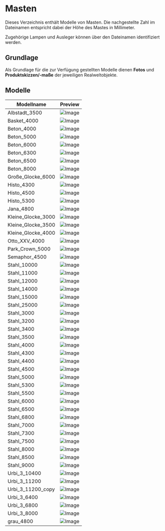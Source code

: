# Masten
Dieses Verzeichnis enthält Modelle von Masten. Die nachgestellte Zahl im Dateinamen entspricht dabei der Höhe des Mastes in Millimeter.

Zugehörige Lampen und Ausleger können über den Dateinamen identifiziert werden.

## Grundlage
Als Grundlage für die zur Verfügung gestellten Modelle dienen **Fotos** und **Produktskizzen/-maße** der jeweiligen Realweltobjekte. 
## Modelle 
 | Modellname | Preview | 
 | --- | --- | 
| Albstadt_3500 |![Image](../../Thumbnails/Masten/Albstadt_3500.jpg)| 
| Basket_4000 |![Image](../../Thumbnails/Masten/Basket_4000.jpg)| 
| Beton_4000 |![Image](../../Thumbnails/Masten/Beton_4000.jpg)| 
| Beton_5000 |![Image](../../Thumbnails/Masten/Beton_5000.jpg)| 
| Beton_6000 |![Image](../../Thumbnails/Masten/Beton_6000.jpg)| 
| Beton_6300 |![Image](../../Thumbnails/Masten/Beton_6300.jpg)| 
| Beton_6500 |![Image](../../Thumbnails/Masten/Beton_6500.jpg)| 
| Beton_8000 |![Image](../../Thumbnails/Masten/Beton_8000.jpg)| 
| Große_Glocke_6000 |![Image](../../Thumbnails/Masten/Große_Glocke_6000.jpg)| 
| Histo_4300 |![Image](../../Thumbnails/Masten/Histo_4300.jpg)| 
| Histo_4500 |![Image](../../Thumbnails/Masten/Histo_4500.jpg)| 
| Histo_5300 |![Image](../../Thumbnails/Masten/Histo_5300.jpg)| 
| Jana_4800 |![Image](../../Thumbnails/Masten/Jana_4800.jpg)| 
| Kleine_Glocke_3000 |![Image](../../Thumbnails/Masten/Kleine_Glocke_3000.jpg)| 
| Kleine_Glocke_3500 |![Image](../../Thumbnails/Masten/Kleine_Glocke_3500.jpg)| 
| Kleine_Glocke_4000 |![Image](../../Thumbnails/Masten/Kleine_Glocke_4000.jpg)| 
| Otto_XXV_4000 |![Image](../../Thumbnails/Masten/Otto_XXV_4000.jpg)| 
| Park_Crown_5000 |![Image](../../Thumbnails/Masten/Park_Crown_5000.jpg)| 
| Semaphor_4500 |![Image](../../Thumbnails/Masten/Semaphor_4500.jpg)| 
| Stahl_10000 |![Image](../../Thumbnails/Masten/Stahl_10000.jpg)| 
| Stahl_11000 |![Image](../../Thumbnails/Masten/Stahl_11000.jpg)| 
| Stahl_12000 |![Image](../../Thumbnails/Masten/Stahl_12000.jpg)| 
| Stahl_14000 |![Image](../../Thumbnails/Masten/Stahl_14000.jpg)| 
| Stahl_15000 |![Image](../../Thumbnails/Masten/Stahl_15000.jpg)| 
| Stahl_25000 |![Image](../../Thumbnails/Masten/Stahl_25000.jpg)| 
| Stahl_3000 |![Image](../../Thumbnails/Masten/Stahl_3000.jpg)| 
| Stahl_3200 |![Image](../../Thumbnails/Masten/Stahl_3200.jpg)| 
| Stahl_3400 |![Image](../../Thumbnails/Masten/Stahl_3400.jpg)| 
| Stahl_3500 |![Image](../../Thumbnails/Masten/Stahl_3500.jpg)| 
| Stahl_4000 |![Image](../../Thumbnails/Masten/Stahl_4000.jpg)| 
| Stahl_4300 |![Image](../../Thumbnails/Masten/Stahl_4300.jpg)| 
| Stahl_4400 |![Image](../../Thumbnails/Masten/Stahl_4400.jpg)| 
| Stahl_4500 |![Image](../../Thumbnails/Masten/Stahl_4500.jpg)| 
| Stahl_5000 |![Image](../../Thumbnails/Masten/Stahl_5000.jpg)| 
| Stahl_5300 |![Image](../../Thumbnails/Masten/Stahl_5300.jpg)| 
| Stahl_5500 |![Image](../../Thumbnails/Masten/Stahl_5500.jpg)| 
| Stahl_6000 |![Image](../../Thumbnails/Masten/Stahl_6000.jpg)| 
| Stahl_6500 |![Image](../../Thumbnails/Masten/Stahl_6500.jpg)| 
| Stahl_6800 |![Image](../../Thumbnails/Masten/Stahl_6800.jpg)| 
| Stahl_7000 |![Image](../../Thumbnails/Masten/Stahl_7000.jpg)| 
| Stahl_7300 |![Image](../../Thumbnails/Masten/Stahl_7300.jpg)| 
| Stahl_7500 |![Image](../../Thumbnails/Masten/Stahl_7500.jpg)| 
| Stahl_8000 |![Image](../../Thumbnails/Masten/Stahl_8000.jpg)| 
| Stahl_8500 |![Image](../../Thumbnails/Masten/Stahl_8500.jpg)| 
| Stahl_9000 |![Image](../../Thumbnails/Masten/Stahl_9000.jpg)| 
| Urbi_3_10400 |![Image](../../Thumbnails/Masten/Urbi_3_10400.jpg)| 
| Urbi_3_11200 |![Image](../../Thumbnails/Masten/Urbi_3_11200.jpg)| 
| Urbi_3_11200_copy |![Image](../../Thumbnails/Masten/Urbi_3_11200_copy.jpg)| 
| Urbi_3_6400 |![Image](../../Thumbnails/Masten/Urbi_3_6400.jpg)| 
| Urbi_3_6800 |![Image](../../Thumbnails/Masten/Urbi_3_6800.jpg)| 
| Urbi_3_8000 |![Image](../../Thumbnails/Masten/Urbi_3_8000.jpg)| 
| grau_4800 |![Image](../../Thumbnails/Masten/grau_4800.jpg)| 
